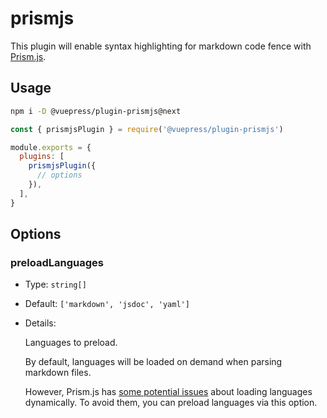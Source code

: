 # prismjs

This plugin will enable syntax highlighting for markdown code fence with [Prism.js](https://prismjs.com/).

## Usage

```bash
npm i -D @vuepress/plugin-prismjs@next
```

```js
const { prismjsPlugin } = require('@vuepress/plugin-prismjs')

module.exports = {
  plugins: [
    prismjsPlugin({
      // options
    }),
  ],
}
```

## Options

### preloadLanguages

- Type: `string[]`

- Default: `['markdown', 'jsdoc', 'yaml']`

- Details:

  Languages to preload.

  By default, languages will be loaded on demand when parsing markdown files.

  However, Prism.js has [some potential issues](https://github.com/PrismJS/prism/issues/2716) about loading languages dynamically. To avoid them, you can preload languages via this option.
